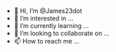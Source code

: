 - 👋 Hi, I’m @James23dot
- 👀 I’m interested in ...
- 🌱 I’m currently learning ...
- 💞️ I’m looking to collaborate on ...
- 📫 How to reach me ...

<!---
James23dot/James23dot is a ✨ special ✨ repository because its `README.md` (this file) appears on your GitHub profile.
You can click the Preview link to take a look at your changes.
--->
